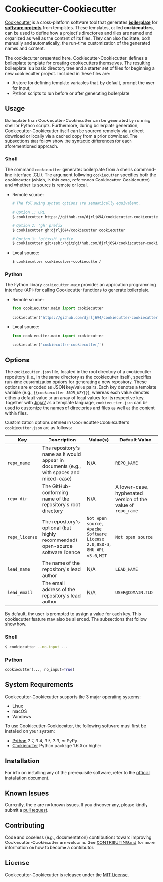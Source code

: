# Cookiecutter-Cookiecutter

[Cookiecutter](https://github.com/audreyr/cookiecutter) is a cross-platform software tool that generates [**boilerplate**](https://en.wikipedia.org/wiki/Boilerplate_code) for [**software projects**](https://en.wikipedia.org/wiki/Software_project_management) from templates.  These templates, called **cookiecutters**, can be used to define how a project's directories and files are named and organized as well as the content of its files.  They can also facilitate, both manually and automatically, the run-time customization of the generated names and content.

The cookiecutter presented here, Cookiecutter-Cookiecutter, defines a boilerplate template for creating cookiecutters themselves.  The resulting boilerplate is a basic directory tree and a starter set of files for beginning a new cookiecutter project.  Included in these files are:

* A store for defining template variables that, by default, prompt the user for input;
* Python scripts to run before or after generating boilerplate.

## Usage

Boilerplate from Cookiecutter-Cookiecutter can be generated by running shell or Python scripts.  Furthermore, during boilerplate generation, Cookiecutter-Cookiecutter itself can be sourced remotely via a direct download or locally via a cached copy from a prior download.  The subsections that follow show the syntactic differences for each aforementioned approach.

### Shell

The command `cookiecutter` generates boilerplate from a shell's command-line interface (CLI).  The argument following `cookiecutter` specifies both the cookiecutter (which, in this case, references Cookiecutter-Cookiecutter) and whether its source is remote or local.

* Remote source:

    ```sh
    # The following syntax options are semantically equivalent.
    
    # Option 1: URL
    $ cookiecutter https://github.com/djrlj694/cookiecutter-cookiecutter.git
    
    # Option 2: 'gh' prefix
    $ cookiecutter gh:djrlj694/cookiecutter-cookiecutter
    
    # Option 3: 'git+ssh' prefix
    $ cookiecutter git+ssh://git@github.com/djrlj694/cookiecutter-cookiecutter.git
    ```

* Local source:

    ```sh
    $ cookiecutter cookiecutter-cookiecutter/
    ```

### Python

The Python library `cookiecutter.main` provides an application programming interface (API) for calling Cookiecutter functions to generate boilerplate.

* Remote source:

    ```python
    from cookiecutter.main import cookiecutter
       
    cookiecutter('https://github.com/djrlj694/cookiecutter-cookiecutter.git')
    ```
    
* Local source:

    ```python
    from cookiecutter.main import cookiecutter
       
    cookiecutter('cookiecutter-cookiecutter/')
    ```
    
## Options

The `cookiecutter.json` file, located in the root directory of a cookiecutter repository (i.e., in the same directory as the cookiecutter itself), specifies run-time customization options for generating a new repository.  These options are encoded as JSON key/value pairs.  Each key denotes a template variable (e.g., `{{cookiecutter.`*`JSON_KEY`*`}}`), whereas each value denotes either a default value or an array of legal values for its respective key.  Together with [Jinja2](http://jinja.pocoo.org/docs/2.10/) as a template language, `cookiecutter.json` can be used to customize the names of directories and files as well as the content within files.

Customization options defined in Cookiecutter-Cookiecutter's `cookiecutter.json` are as follows:

| Key | Description | Value(s) | Default Value |
| --- | ----------- | ------ | ------------- |
| `repo_name` | The repository's name as it would appear in documents (e.g., with spaces and mixed-case) | N/A | `REPO_NAME` |
| `repo_dir` | The GitHub-conforming name of the repository's root directory | N/A | A lower-case, hyphenated version of the value of `repo_name` |
| `repo_license` | The repository's optional (but highly recommended) open-source software licence | `Not open source`, `Apache Software License 2.0`, `BSD-3`, `GNU GPL v3.0`, `MIT`  | `Not open source` |
| `lead_name` | The name of the repository's lead author | N/A | `LEAD_NAME` |
| `lead_email` | The email address of the repository's lead author | N/A | `USER@DOMAIN.TLD` |

By default, the user is prompted to assign a value for each key.  This cookiecutter feature may also be silenced.  The subsections that follow show how.

### Shell

```sh
$ cookiecutter --no-input ...
```

### Python

```python
cookiecutter(..., no_input=True)
```

## System Requirements

Cookiecutter-Cookiecutter supports the 3 major operating systems:

* Linux
* macOS
* Windows

To use Cookiecutter-Cookiecutter, the following software must first be installed on your system:

* [Python](https://www.python.org/downloads/) 2.7, 3.4, 3.5, 3.3, or PyPy
* [Cookiecutter](https://github.com/audreyr/cookiecutter) Python package 1.6.0 or higher

## Installation

For info on installing any of the prerequisite software, refer to the [official](https://cookiecutter.readthedocs.io/en/latest/installation.html) installation document.

## Known Issues

Currently, there are no known issues.  If you discover any, please kindly submit a [pull request](CONTRIBUTING.md).

## Contributing

Code and codeless (e.g., documentation) contributions toward improving Cookiecutter-Cookiecutter are welcome. See [CONTRIBUTING.md](CONTRIBUTING.md) for more information on how to become a contributor.

## License

Cookiecutter-Cookiecutter is released under the [MIT License](LICENSE.md).
